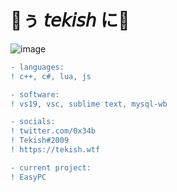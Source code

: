 # 🖤ぅ 𝘵𝘦𝘬𝘪𝘴𝘩 に🥀
![image](https://media.discordapp.net/attachments/905840816013066260/926301342316777493/FTS.gif)
```diff
- languages:
! c++, c#, lua, js

- software:
! vs19, vsc, sublime text, mysql-wb

- socials:
! twitter.com/0x34b
! Tekish#2009
! https://tekish.wtf

- current project:
! EasyPC
```

